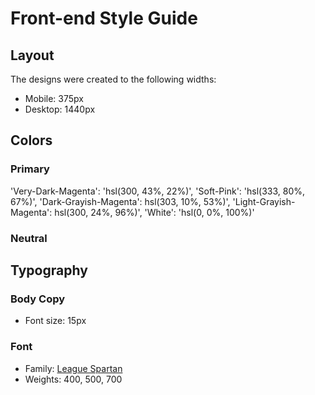 # Front-end Style Guide

## Layout

The designs were created to the following widths:

- Mobile: 375px
- Desktop: 1440px

## Colors

### Primary

'Very-Dark-Magenta': 'hsl(300, 43%, 22%)',
'Soft-Pink': 'hsl(333, 80%, 67%)',
'Dark-Grayish-Magenta': hsl(303, 10%, 53%)',
'Light-Grayish-Magenta': hsl(300, 24%, 96%)',
'White': 'hsl(0, 0%, 100%)'

### Neutral


## Typography

### Body Copy

- Font size: 15px

### Font

- Family: [League Spartan](https://fonts.google.com/specimen/League+Spartan)
- Weights: 400, 500, 700
